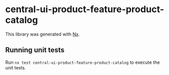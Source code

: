 # central-ui-product-feature-product-catalog

This library was generated with [Nx](https://nx.dev).

## Running unit tests

Run `nx test central-ui-product-feature-product-catalog` to execute the unit tests.
